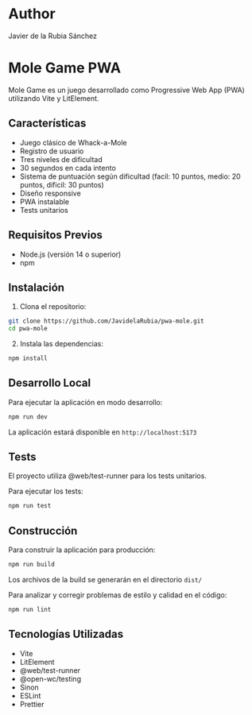 # Author

Javier de la Rubia Sánchez

# Mole Game PWA

Mole Game es un juego desarrollado como Progressive Web App (PWA) utilizando Vite y LitElement.

## Características

- Juego clásico de Whack-a-Mole
- Registro de usuario
- Tres niveles de dificultad
- 30 segundos en cada intento
- Sistema de puntuación según dificultad (facil: 10 puntos, medio: 20 puntos, dificil: 30 puntos)
- Diseño responsive
- PWA instalable
- Tests unitarios

## Requisitos Previos

- Node.js (versión 14 o superior)
- npm

## Instalación

1. Clona el repositorio:

```bash
git clone https://github.com/JavidelaRubia/pwa-mole.git
cd pwa-mole
```

2. Instala las dependencias:

```bash
npm install
```

## Desarrollo Local

Para ejecutar la aplicación en modo desarrollo:

```bash
npm run dev
```
La aplicación estará disponible en `http://localhost:5173`

## Tests

El proyecto utiliza @web/test-runner para los tests unitarios.

Para ejecutar los tests:

```bash
npm run test
```

## Construcción

Para construir la aplicación para producción:

```bash
npm run build
```

Los archivos de la build se generarán en el directorio `dist/`


Para analizar y corregir problemas de estilo y calidad en el código:

```bash
npm run lint
```

## Tecnologías Utilizadas

- Vite
- LitElement
- @web/test-runner
- @open-wc/testing
- Sinon
- ESLint
- Prettier

